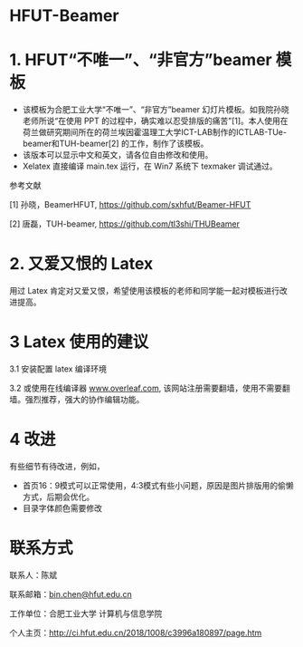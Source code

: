# HFUT-Beamer


# 1. HFUT“不唯一”、“非官方”beamer 模板
- 该模板为合肥工业大学“不唯一”、“非官方”beamer 幻灯片模板。如我院孙晓老师所说“在使用 PPT 的过程中，确实难以忍受排版的痛苦”[1]。本人使用在荷兰做研究期间所在的荷兰埃因霍温理工大学ICT-LAB制作的ICTLAB-TUe-beamer和TUH-beamer[2] 的工作，制作了该模板。
- 该版本可以显示中文和英文，请各位自由修改和使用。
- Xelatex 直接编译 main.tex 运行，在 Win7 系统下 texmaker 调试通过。
 
参考文献

[1] 孙晓，Beamer­HFUT, https://github.com/sxhfut/Beamer-HFUT

[2] 唐磊，TUH-beamer, https://github.com/tl3shi/THUBeamer

# 2. 又爱又恨的 Latex
   用过 Latex 肯定对又爱又恨，希望使用该模板的老师和同学能一起对模板进行改进提高。
   
# 3 Latex 使用的建议
3.1 安装配置 latex 编译环境

3.2 或使用在线编译器 www.overleaf.com, 该网站注册需要翻墙，使用不需要翻墙。强烈推荐，强大的协作编辑功能。

# 4 改进
有些细节有待改进，例如，
- 首页16：9模式可以正常使用，4:3模式有些小问题，原因是图片排版用的偷懒方式，后期会优化。
- 目录字体颜色需要修改

# 联系方式
联系人：陈斌

联系邮箱：bin.chen@hfut.edu.cn

工作单位：合肥工业大学 计算机与信息学院 

个人主页：http://ci.hfut.edu.cn/2018/1008/c3996a180897/page.htm
